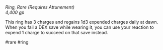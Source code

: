 *Ring, Rare (Requires Attunement)*  
*4,400 gp*

This ring has 3 charges and regains 1d3 expended charges daily at dawn. When you fail a DEX save while wearing it, you can use your reaction to expend 1 charge to succeed on that save instead.

#rare #ring
